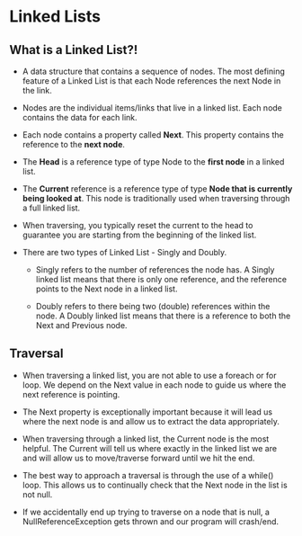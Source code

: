 # Linked Lists

## What is a Linked List?!

* A data structure that contains a sequence of nodes. The most defining feature of a Linked List is that each Node references the next Node in the link.

* Nodes are the individual items/links that live in a linked list. Each node contains the data for each link.

* Each node contains a property called **Next**. This property contains the reference to the **next node**.

* The **Head** is a reference type of type Node to the **first node** in a linked list.

* The **Current** reference is a reference type of type **Node that is currently being looked at**. This node is traditionally used when traversing through a full linked list.

* When traversing, you typically reset the current to the head to guarantee you are starting from the beginning of the linked list.

* There are two types of Linked List - Singly and Doubly.
  * Singly refers to the number of references the node has. A Singly linked list means that there is only one reference, and the reference points to the Next node in a linked list.

  * Doubly refers to there being two (double) references within the node. A Doubly linked list means that there is a reference to both the Next and Previous node.

## Traversal

* When traversing a linked list, you are not able to use a foreach or for loop. We depend on the Next value in each node to guide us where the next reference is pointing.

* The Next property is exceptionally important because it will lead us where the next node is and allow us to extract the data appropriately.

* When traversing through a linked list, the Current node is the most helpful. The Current will tell us where exactly in the linked list we are and will allow us to move/traverse forward until we hit the end.

* The best way to approach a traversal is through the use of a while() loop. This allows us to continually check that the Next node in the list is not null. 

* If we accidentally end up trying to traverse on a node that is null, a NullReferenceException gets thrown and our program will crash/end.

